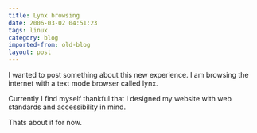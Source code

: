 ```yaml
---
title: Lynx browsing
date: 2006-03-02 04:51:23
tags: linux
category: blog
imported-from: old-blog
layout: post
---
```


I wanted to post something about this new experience. I am browsing the internet with a text mode browser called lynx.

Currently I find myself thankful that I designed my website with web standards and accessibility in mind.

Thats about it for now. 
